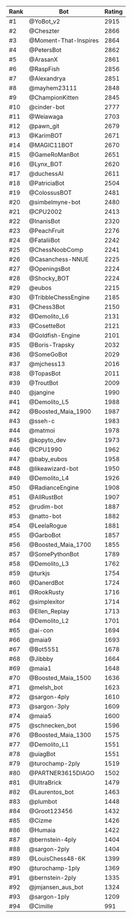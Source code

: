 Rank|Bot|Rating
---|---|---
#1|@YoBot_v2|2915
#2|@Cheszter|2866
#3|@Moment-That-Inspires|2864
#4|@PetersBot|2862
#5|@ArasanX|2861
#6|@RaspFish|2856
#7|@Alexandrya|2851
#8|@mayhem23111|2848
#9|@ChampionKitten|2845
#10|@cinder-bot|2777
#11|@Weiawaga|2703
#12|@pawn_git|2679
#13|@KarimBOT|2671
#14|@MAGIC11BOT|2670
#15|@GameRoManBot|2651
#16|@Lynx_BOT|2620
#17|@duchessAI|2611
#18|@PatriciaBot|2504
#19|@ColossusBOT|2481
#20|@simbelmyne-bot|2480
#21|@CPU2002|2413
#22|@InanisBot|2320
#23|@PeachFruit|2276
#24|@FataliiBot|2242
#25|@ChessNoobComp|2241
#26|@Casanchess-NNUE|2225
#27|@OpeningsBot|2224
#28|@Shocky_BOT|2224
#29|@eubos|2215
#30|@TribbleChessEngine|2185
#31|@Chess3Bot|2150
#32|@Demolito_L6|2131
#33|@CosetteBot|2121
#34|@Goldfish-Engine|2101
#35|@Boris-Trapsky|2032
#36|@SomeGoBot|2029
#37|@mjchess13|2016
#38|@TopasBot|2011
#39|@TroutBot|2009
#40|@jangine|1990
#41|@Demolito_L5|1988
#42|@Boosted_Maia_1900|1987
#43|@sseh-c|1983
#44|@matmoi|1978
#45|@kopyto_dev|1973
#46|@CPU1990|1962
#47|@baby_eubos|1958
#48|@likeawizard-bot|1950
#49|@Demolito_L4|1926
#50|@RadianceEngine|1908
#51|@AllRustBot|1907
#52|@rudim-bot|1887
#53|@natto-bot|1882
#54|@LeelaRogue|1881
#55|@GarboBot|1857
#56|@Boosted_Maia_1700|1855
#57|@SomePythonBot|1789
#58|@Demolito_L3|1762
#59|@turkjs|1754
#60|@DanerdBot|1724
#61|@RookRusty|1716
#62|@simplexitor|1714
#63|@Ellen_Replay|1713
#64|@Demolito_L2|1701
#65|@ai-con|1694
#66|@maia9|1693
#67|@Bot5551|1678
#68|@Jibbby|1664
#69|@maia1|1648
#70|@Boosted_Maia_1500|1636
#71|@melsh_bot|1623
#72|@sargon-4ply|1610
#73|@sargon-3ply|1609
#74|@maia5|1600
#75|@schnecken_bot|1596
#76|@Boosted_Maia_1300|1575
#77|@Demolito_L1|1551
#78|@uiagBot|1551
#79|@turochamp-2ply|1519
#80|@PARTNER3615DIAGO|1502
#81|@UltraBrick|1479
#82|@Laurentos_bot|1463
#83|@plumbot|1448
#84|@Groot123456|1432
#85|@Cizme|1426
#86|@Humaia|1422
#87|@bernstein-4ply|1404
#88|@sargon-2ply|1404
#89|@LouisChess48-6K|1399
#90|@turochamp-1ply|1369
#91|@bernstein-2ply|1335
#92|@jmjansen_aus_bot|1324
#93|@sargon-1ply|1209
#94|@Cimille|991
